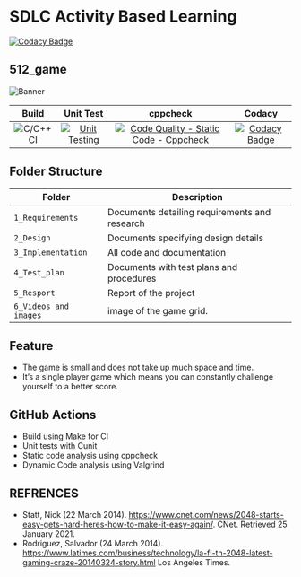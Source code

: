 # SDLC Activity Based Learning

[![Codacy Badge](https://app.codacy.com/project/badge/Grade/75c1c00fc9c94026acf1e4a93b5945fd)](https://www.codacy.com/gh/topnotch07/Ltts_mini_project/dashboard?utm_source=github.com&amp;utm_medium=referral&amp;utm_content=topnotch07/Ltts_mini_project&amp;utm_campaign=Badge_Grade)


## 512_game
![Banner](https://github.com/topnotch07/Ltts_mini_project/blob/2a949caeece4a58a400821a10e80e3d09b6ed738/1_Requirements./game%20(2).jpg)


|Build|Unit Test|cppcheck|Codacy|
|:--:|:--:|:--:|:--:|
|![C/C++ CI](https://github.com/topnotch07/Ltts_mini_project/actions/workflows/c-build.yml/badge.svg)|[![Unit Testing](https://github.com/topnotch07/Ltts_mini_project/actions/workflows/unity.yml/badge.svg)](https://github.com/topnotch07/Ltts_mini_project/actions/workflows/unity.yml) |[![Code Quality - Static Code - Cppcheck](https://github.com/topnotch07/Ltts_mini_project/actions/workflows/cppcheck.yml/badge.svg)](https://github.com/topnotch07/Ltts_mini_project/actions/workflows/cppcheck.yml)|[![Codacy Badge](https://app.codacy.com/project/badge/Grade/75c1c00fc9c94026acf1e4a93b5945fd)](https://www.codacy.com/gh/topnotch07/Ltts_mini_project/dashboard?utm_source=github.com&amp;utm_medium=referral&amp;utm_content=topnotch07/Ltts_mini_project&amp;utm_campaign=Badge_Grade)


## Folder Structure
Folder             | Description
-------------------| -----------------------------------------
`1_Requirements`   | Documents detailing requirements and research
`2_Design`         | Documents specifying design details
`3_Implementation` | All code and documentation
`4_Test_plan`      | Documents with test plans and procedures
`5_Resport`        | Report of the project
`6_Videos and images`| image of the game grid.

## Feature
  * The game is small and does not take up much space and time.
  * It’s a single player game which means you can constantly challenge yourself to a better score.

## GitHub Actions
* Build using Make for CI
* Unit tests with Cunit
* Static code analysis using cppcheck
* Dynamic Code analysis using Valgrind

## REFRENCES
  * Statt, Nick (22 March 2014). https://www.cnet.com/news/2048-starts-easy-gets-hard-heres-how-to-make-it-easy-again/. CNet. Retrieved 25 January 2021.
  * Rodriguez, Salvador (24 March 2014). https://www.latimes.com/business/technology/la-fi-tn-2048-latest-gaming-craze-20140324-story.html Los Angeles Times.

